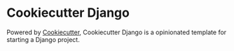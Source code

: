 # Cookiecutter Django

Powered by [Cookiecutter](https://github.com/cookiecutter/cookiecutter), Cookiecutter Django is a opinionated template for starting a Django project.
